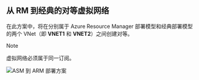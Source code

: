 ## 从 RM 到经典的对等虚拟网络
在此方案中，将在分别属于 Azure Resource Manager 部署模型和经典部署模型的两个 VNet（即 **VNET1** 和 **VNET2**）之间创建对等。

> [!NOTE]
> 虚拟网络必须属于同一订阅。
> 
> 

![ASM 到 ARM 部署方案](./media/virtual-networks-create-vnetpeering-scenario-asmtoarm-include/figure01.PNG)

<!---HONumber=AcomDC_0921_2016-->